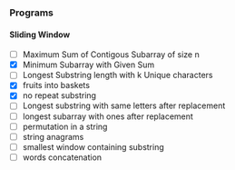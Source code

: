 <h3> Programs </p>

<h4>Sliding Window </h4>

- [ ] Maximum Sum of Contigous Subarray of size n
- [x] Minimum Subarray with Given Sum
- [ ] Longest Substring length with k Unique characters
- [x] fruits into baskets
- [x] no repeat substring
- [ ] Longest substring with same letters after replacement
- [ ] longest subarray with ones after replacement
- [ ] permutation in a string
- [ ] string anagrams
- [ ] smallest window containing substring
- [ ] words concatenation